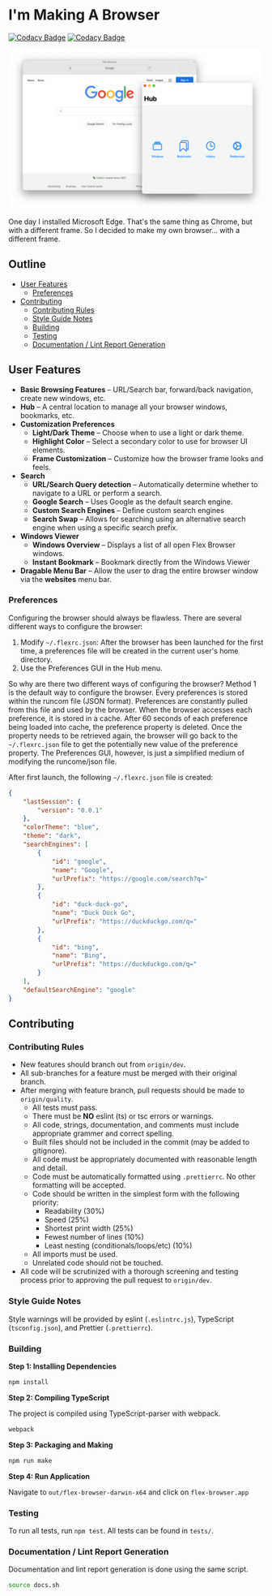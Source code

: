 # I'm Making A Browser

[![Codacy Badge](https://app.codacy.com/project/badge/Grade/d3aa9ab6f4e2428994c506a1ce4ecf1e)](https://www.codacy.com/gh/VirajShah21/FlexBrowser/dashboard?utm_source=github.com&utm_medium=referral&utm_content=VirajShah21/FlexBrowser&utm_campaign=Badge_Grade)
[![Codacy Badge](https://app.codacy.com/project/badge/Coverage/d3aa9ab6f4e2428994c506a1ce4ecf1e)](https://www.codacy.com/gh/VirajShah21/FlexBrowser/dashboard?utm_source=github.com&utm_medium=referral&utm_content=VirajShah21/FlexBrowser&utm_campaign=Badge_Coverage)

![Browser Thumbnail](README/BrowserThumb.png)

One day I installed Microsoft Edge. That's the same thing as Chrome, but with a different frame. So I decided to make my own browser... with a different frame.

## Outline

-   [User Features](#user-features)
    -   [Preferences](#preferences)
-   [Contributing](#contributing)
    -   [Contributing Rules](#contributing-rules)
    -   [Style Guide Notes](#style-guide-notes)
    -   [Building](#building)
    -   [Testing](#testing)
    -   [Documentation / Lint Report Generation](#documentation--lint-report-generation)

## User Features

-   **Basic Browsing Features** – URL/Search bar, forward/back navigation, create new windows, etc.
-   **Hub** – A central location to manage all your browser windows, bookmarks, etc.
-   **Customization Preferences**
    -   **Light/Dark Theme** – Choose when to use a light or dark theme.
    -   **Highlight Color** – Select a secondary color to use for browser UI elements.
    -   **Frame Customization** – Customize how the browser frame looks and feels.
-   **Search**
    -   **URL/Search Query detection** – Automatically determine whether to navigate to a URL or perform a search.
    -   **Google Search** – Uses Google as the default search engine.
    -   **Custom Search Engines** – Define custom search engines
    -   **Search Swap** – Allows for searching using an alternative search engine when using a specific search prefix.
-   **Windows Viewer**
    -   **Windows Overview** – Displays a list of all open Flex Browser windows.
    -   **Instant Bookmark** – Bookmark directly from the Windows Viewer
-   **Dragable Menu Bar** – Allow the user to drag the entire browser window via the **websites** menu bar.

### Preferences

Configuring the browser should always be flawless. There are several different ways to configure the browser:

1. Modify `~/.flexrc.json`: After the browser has been launched for the first time, a preferences file will be created in the current user's home directory.
2. Use the Preferences GUI in the Hub menu.

So why are there two different ways of configuring the browser? Method 1 is the default way to configure the browser. Every preferences is stored within the runcom file (JSON format). Preferences are constantly pulled from this file and used by the browser. When the browser accesses each preference, it is stored in a cache. After 60 seconds of each preference being loaded into cache, the preference property is deleted. Once the property needs to be retrieved again, the browser will go back to the `~/.flexrc.json` file to get the potentially new value of the preference property. The Preferences GUI, however, is just a simplified medium of modifying the runcome/json file.

After first launch, the following `~/.flexrc.json` file is created:

```json
{
    "lastSession": {
        "version": "0.0.1"
    },
    "colorTheme": "blue",
    "theme": "dark",
    "searchEngines": [
        {
            "id": "google",
            "name": "Google",
            "urlPrefix": "https://google.com/search?q="
        },
        {
            "id": "duck-duck-go",
            "name": "Duck Duck Go",
            "urlPrefix": "https://duckduckgo.com/q="
        },
        {
            "id": "bing",
            "name": "Bing",
            "urlPrefix": "https://duckduckgo.com/q="
        }
    ],
    "defaultSearchEngine": "google"
}
```

## Contributing

### Contributing Rules

-   New features should branch out from `origin/dev`.
-   All sub-branches for a feature must be merged with their original branch.
-   After merging with feature branch, pull requests should be made to `origin/quality`.
    -   All tests must pass.
    -   There must be **NO** eslint (ts) or tsc errors or warnings.
    -   All code, strings, documentation, and comments must include appropriate grammer and correct spelling.
    -   Built files should not be included in the commit (may be added to gitignore).
    -   All code must be appropriately documented with reasonable length and detail.
    -   Code must be automatically formatted using `.prettierrc`. No other formatting will be accepted.
    -   Code should be written in the simplest form with the following priority:
        -   Readability (30%)
        -   Speed (25%)
        -   Shortest print width (25%)
        -   Fewest number of lines (10%)
        -   Least nesting (conditionals/loops/etc) (10%)
    -   All imports must be used.
    -   Unrelated code should not be touched.
-   All code will be scrutinized with a thorough screening and testing process prior to approving the pull request to `origin/dev`.

### Style Guide Notes

Style warnings will be provided by eslint (`.eslintrc.js`), TypeScript (`tsconfig.json`), and Prettier (`.prettierrc`).

### Building

**Step 1: Installing Dependencies**

```bash
npm install
```

**Step 2: Compiling TypeScript**

The project is compiled using TypeScript-parser with webpack.

```bash
webpack
```

**Step 3: Packaging and Making**

```bash
npm run make
```

**Step 4: Run Application**

Navigate to `out/flex-browser-darwin-x64` and click on `flex-browser.app`

### Testing

To run all tests, run `npm test`. All tests can be found in `tests/`.

### Documentation / Lint Report Generation

Documentation and lint report generation is done using the same script.

```bash
source docs.sh
```
